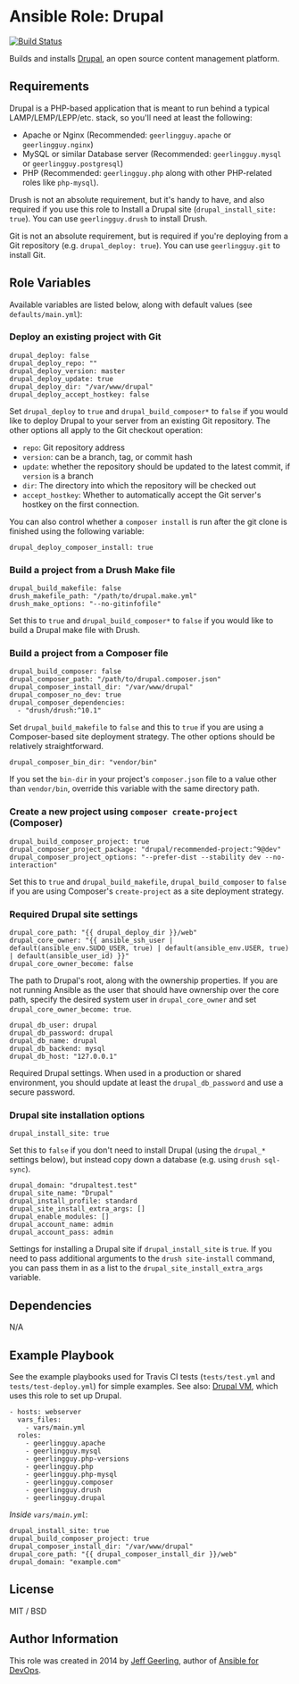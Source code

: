 # Ansible Role: Drupal

[![Build Status](https://travis-ci.com/geerlingguy/ansible-role-drupal.svg?branch=master)](https://travis-ci.com/geerlingguy/ansible-role-drupal)

Builds and installs [Drupal](https://drupal.org/), an open source content management platform.

## Requirements

Drupal is a PHP-based application that is meant to run behind a typical LAMP/LEMP/LEPP/etc. stack, so you'll need at least the following:

  - Apache or Nginx (Recommended: `geerlingguy.apache` or `geerlingguy.nginx`)
  - MySQL or similar Database server (Recommended: `geerlingguy.mysql` or `geerlingguy.postgresql`)
  - PHP (Recommended: `geerlingguy.php` along with other PHP-related roles like `php-mysql`).

Drush is not an absolute requirement, but it's handy to have, and also required if you use this role to Install a Drupal site (`drupal_install_site: true`). You can use `geerlingguy.drush` to install Drush.

Git is not an absolute requirement, but is required if you're deploying from a Git repository (e.g. `drupal_deploy: true`). You can use `geerlingguy.git` to install Git.

## Role Variables

Available variables are listed below, along with default values (see `defaults/main.yml`):

### Deploy an existing project with Git

    drupal_deploy: false
    drupal_deploy_repo: ""
    drupal_deploy_version: master
    drupal_deploy_update: true
    drupal_deploy_dir: "/var/www/drupal"
    drupal_deploy_accept_hostkey: false

Set `drupal_deploy` to `true` and `drupal_build_composer*` to `false` if you would like to deploy Drupal to your server from an existing Git repository. The other options all apply to the Git checkout operation:

  - `repo`: Git repository address
  - `version`: can be a branch, tag, or commit hash
  - `update`: whether the repository should be updated to the latest commit, if `version` is a branch
  - `dir`: The directory into which the repository will be checked out
  - `accept_hostkey`: Whether to automatically accept the Git server's hostkey on the first connection.

You can also control whether a `composer install` is run after the git clone is finished using the following variable:

    drupal_deploy_composer_install: true

### Build a project from a Drush Make file

    drupal_build_makefile: false
    drush_makefile_path: "/path/to/drupal.make.yml"
    drush_make_options: "--no-gitinfofile"

Set this to `true` and `drupal_build_composer*` to `false` if you would like to build a Drupal make file with Drush.

### Build a project from a Composer file

    drupal_build_composer: false
    drupal_composer_path: "/path/to/drupal.composer.json"
    drupal_composer_install_dir: "/var/www/drupal"
    drupal_composer_no_dev: true
    drupal_composer_dependencies:
      - "drush/drush:^10.1"

Set `drupal_build_makefile` to `false` and this to `true` if you are using a Composer-based site deployment strategy. The other options should be relatively straightforward.

    drupal_composer_bin_dir: "vendor/bin"

If you set the `bin-dir` in your project's `composer.json` file to a value other than `vendor/bin`, override this variable with the same directory path.

### Create a new project using `composer create-project` (Composer)

    drupal_build_composer_project: true
    drupal_composer_project_package: "drupal/recommended-project:^9@dev"
    drupal_composer_project_options: "--prefer-dist --stability dev --no-interaction"

Set this to `true` and `drupal_build_makefile`, `drupal_build_composer` to `false` if you are using Composer's `create-project` as a site deployment strategy.

### Required Drupal site settings

    drupal_core_path: "{{ drupal_deploy_dir }}/web"
    drupal_core_owner: "{{ ansible_ssh_user | default(ansible_env.SUDO_USER, true) | default(ansible_env.USER, true) | default(ansible_user_id) }}"
    drupal_core_owner_become: false

The path to Drupal's root, along with the ownership properties. If you are not running Ansible as the user that should have ownership over the core path, specify the desired system user in `drupal_core_owner` and set `drupal_core_owner_become: true`.

    drupal_db_user: drupal
    drupal_db_password: drupal
    drupal_db_name: drupal
    drupal_db_backend: mysql
    drupal_db_host: "127.0.0.1"

Required Drupal settings. When used in a production or shared environment, you should update at least the `drupal_db_password` and use a secure password.

### Drupal site installation options

    drupal_install_site: true

Set this to `false` if you don't need to install Drupal (using the `drupal_*` settings below), but instead copy down a database (e.g. using `drush sql-sync`).

    drupal_domain: "drupaltest.test"
    drupal_site_name: "Drupal"
    drupal_install_profile: standard
    drupal_site_install_extra_args: []
    drupal_enable_modules: []
    drupal_account_name: admin
    drupal_account_pass: admin

Settings for installing a Drupal site if `drupal_install_site` is `true`. If you need to pass additional arguments to the `drush site-install` command, you can pass them in as a list to the `drupal_site_install_extra_args` variable.

## Dependencies

N/A

## Example Playbook

See the example playbooks used for Travis CI tests (`tests/test.yml` and `tests/test-deploy.yml`) for simple examples. See also: [Drupal VM](https://www.drupalvm.com), which uses this role to set up Drupal.

    - hosts: webserver
      vars_files:
        - vars/main.yml
      roles:
        - geerlingguy.apache
        - geerlingguy.mysql
        - geerlingguy.php-versions
        - geerlingguy.php
        - geerlingguy.php-mysql
        - geerlingguy.composer
        - geerlingguy.drush
        - geerlingguy.drupal

*Inside `vars/main.yml`*:

    drupal_install_site: true
    drupal_build_composer_project: true
    drupal_composer_install_dir: "/var/www/drupal"
    drupal_core_path: "{{ drupal_composer_install_dir }}/web"
    drupal_domain: "example.com"

## License

MIT / BSD

## Author Information

This role was created in 2014 by [Jeff Geerling](https://www.jeffgeerling.com/), author of [Ansible for DevOps](https://www.ansiblefordevops.com/).
